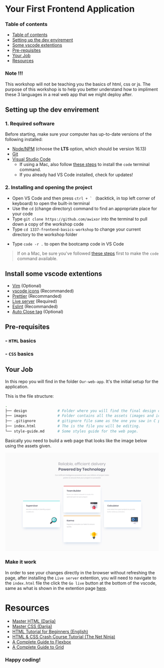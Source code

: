 <h1>Your First Frontend Application</h1>

### Table of contents
- [Table of contents](#table-of-contents)
- [Setting up the dev envirement](#setting-up-the-dev-envirement)
- [Some vscode extentions](#some-vscode-extentions)
- [Pre-requisites](#pre-requisites)
- [Your Job](#your-job)
- [Resources](#resources)


### Note !!!
This workshop will not be teaching you the basics of html, css or js. 
The purpose of this workshop is to help you better understand how to impliment these 3 languages in a real web app that we might deploy after.
## Setting up the dev envirement
### 1. Required software

Before starting, make sure your computer has up-to-date versions of the following installed:

- [Node/NPM](https://nodejs.org/en/) (choose the **LTS** option, which should be version 16.13)
- [Git](https://git-scm.com/downloads)
- [Visual Studio Code](https://code.visualstudio.com)
  - If using a Mac, also follow [these steps](https://code.visualstudio.com/docs/setup/mac#_launching-from-the-command-line) to install the `code` terminal command.
  - If you already had VS Code installed, check for updates!
### 2. Installing and opening the project

- Open VS Code and then press ```ctrl + ` ``` (backtick, in top left corner of keyboard) to open the built-in terminal
- Use the `cd` (change directory) command to find an appropriate place for your code
- Type `git clone https://github.com/awixor` into the terminal to pull down a copy of the workshop code
- Type `cd 1337-frontend-basics-workshop` to change your current directory to the workshop folder
<!-- - Type `npm install` to install all of the project dependencies -->
- Type `code -r .` to open the bootcamp code in VS Code
> If on a Mac, be sure you've followed [these steps](https://code.visualstudio.com/docs/setup/mac#_launching-from-the-command-line) first to make the `code` command available.

## Install some vscode extentions
- [Vim](https://marketplace.visualstudio.com/items?itemName=vscodevim.vim) (Optional)
- [vscode icons](https://marketplace.visualstudio.com/items?itemName=vscode-icons-team.vscode-icons)  (Recommanded)
- [Prettier](https://marketplace.visualstudio.com/items?itemName=esbenp.prettier-vscode) (Recommanded)
- [Live server](https://marketplace.visualstudio.com/items?itemName=ritwickdey.LiveServer) (Required)
- [Eslint](https://marketplace.visualstudio.com/items?itemName=dbaeumer.vscode-eslint) (Recommanded)
- [Auto Close tag](https://marketplace.visualstudio.com/items?itemName=formulahendry.auto-close-tag) (Optional)
## Pre-requisites
### - `HTML` basics
### - `CSS` basics


## Your Job
In this repo you will find in the folder `Our-web-app`. It's the initial setup for the application.

This is the file structure:
```bash
.
├── design              # Folder where you will find the final design of the app.
├── images              # Folder contains all the assets (images and icons) you will need
├── .gitignore          # gitignore file same as the one you saw in C pool.
├── index.html          # The is the file you will be editing.
└── style-guide.md      # Some styles guide for the web page.
```
Basically you need to build a web page that looks like the image below using the assets given.

![Design preview for the Four card feature section coding challenge](./Our-web-app/design/desktop-design.jpg)

### Make it work
In order to see your changes directly in the browser without refreshing the page, after installing the `Live server` extention, you will need to navigate to the `index.html` file the click the `Go live` button at the bottom of the vscode, same as what is shown in the extention page [here](https://marketplace.visualstudio.com/items?itemName=ritwickdey.LiveServer).
# Resources
- [Master HTML (Darija)](https://www.youtube.com/c/ZiroToHero/playlists?view=50&sort=dd&shelf_id=1)
- [Master CSS (Darija)](https://www.youtube.com/c/ZiroToHero/playlists?view=50&sort=dd&shelf_id=2)
- [HTML Tutorial for Beginners (English)](https://www.youtube.com/watch?v=qz0aGYrrlhU&ab_channel=ProgrammingwithMosh)
- [HTML & CSS Crash Course Tutorial (The Net Ninja)](https://www.youtube.com/watch?v=hu-q2zYwEYs&list=PL4cUxeGkcC9ivBf_eKCPIAYXWzLlPAm6G)
- [A Complete Guide to Flexbox](https://css-tricks.com/snippets/css/a-guide-to-flexbox/)
- [A Complete Guide to Grid](https://css-tricks.com/snippets/css/complete-guide-grid/)

<h3>Happy coding!</h3>

